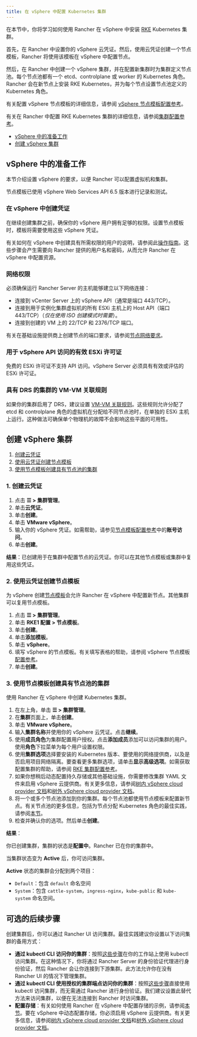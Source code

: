 ```yaml
---
title: 在 vSphere 中配置 Kubernetes 集群
---
```


在本节中，你将学习如何使用 Rancher 在 vSphere 中安装 [RKE](https://rancher.com/docs/rke/latest/en/) Kubernetes 集群。

首先，在 Rancher 中设置你的 vSphere 云凭证。然后，使用云凭证创建一个节点模板，Rancher 将使用该模板在 vSphere 中配置节点。

然后，在 Rancher 中创建一个 vSphere 集群，并在配置新集群时为集群定义节点池。每个节点池都有一个 etcd、controlplane 或 worker 的 Kubernetes 角色。Rancher 会在新节点上安装 RKE Kubernetes，并为每个节点设置节点池定义的 Kubernetes 角色。

有关配置 vSphere 节点模板的详细信息，请参阅 [vSphere 节点模板配置参考](../../../../../reference-guides/cluster-configuration/downstream-cluster-configuration/node-template-configuration/vsphere.md)。

有关在 Rancher 中配置 RKE Kubernetes 集群的详细信息，请参阅[集群配置参考](../../../../../reference-guides/cluster-configuration/rancher-server-configuration/rke1-cluster-configuration.md#rke-集群配置文件参考)。


- [vSphere 中的准备工作](#vsphere-中的准备工作)
- [创建 vSphere 集群](#创建-vsphere-集群)

## vSphere 中的准备工作

本节介绍设置 vSphere 的要求，以便 Rancher 可以配置虚拟机和集群。

节点模板已使用 vSphere Web Services API 6.5 版本进行记录和测试。

### 在 vSphere 中创建凭证

在继续创建集群之前，确保你的 vSphere 用户拥有足够的权限。设置节点模板时，模板将需要使用这些 vSphere 凭证。

有关如何在 vSphere 中创建具有所需权限的用户的说明，请参阅此[操作指南](create-credentials.md)。这些步骤会产生需要向 Rancher 提供的用户名和密码，从而允许 Rancher 在 vSphere 中配置资源。

### 网络权限

必须确保运行 Rancher Server 的主机能够建立以下网络连接：

- 连接到 vCenter Server 上的 vSphere API（通常是端口 443/TCP）。
- 连接到用于实例化集群虚拟机的所有 ESXi 主机上的 Host API（端口 443/TCP）（*仅在使用 ISO 创建模式时需要*）。
- 连接到创建的 VM 上的 22/TCP 和 2376/TCP 端口。

有关在基础设施提供商上创建节点的端口要求，请参阅[节点网络要求](../../../kubernetes-clusters-in-rancher-setup/node-requirements-for-rancher-managed-clusters.md#网络要求)。

### 用于 vSphere API 访问的有效 ESXi 许可证

免费的 ESXi 许可证不支持 API 访问。vSphere Server 必须具有有效或评估的 ESXi 许可证。

### 具有 DRS 的集群的 VM-VM 关联规则

如果你的集群启用了 DRS，建议设置 [VM-VM 关联规则](https://docs.vmware.com/en/VMware-vSphere/6.5/com.vmware.vsphere.resmgmt.doc/GUID-7297C302-378F-4AF2-9BD6-6EDB1E0A850A.html)。这些规则允许分配了 etcd 和 controlplane 角色的虚拟机在分配给不同节点池时，在单独的 ESXi 主机上运行。这种做法可确保单个物理机的故障不会影响这些平面的可用性。

## 创建 vSphere 集群

1. [创建云凭证](#1-创建云凭证)
2. [使用云凭证创建节点模板](#2-使用云凭证创建节点模板)
3. [使用节点模板创建具有节点池的集群](#3-使用节点模板创建具有节点池的集群)

### 1. 创建云凭证

1. 点击 **☰ > 集群管理**。
1. 单击**云凭证**。
1. 单击**创建**。
1. 单击 **VMware vSphere**。
1. 输入你的 vSphere 凭证。如需帮助，请参见[节点模板配置参考](../../../../../reference-guides/cluster-configuration/downstream-cluster-configuration/node-template-configuration/vsphere.md)中的**账号访问**。
1. 单击**创建**。

**结果**：已创建用于在集群中配置节点的云凭证。你可以在其他节点模板或集群中复用这些凭证。

### 2. 使用云凭证创建节点模板

为 vSphere 创建[节点模板](../use-new-nodes-in-an-infra-provider.md#节点模板)会允许 Rancher 在 vSphere 中配置新节点。其他集群可以复用节点模板。

1. 点击 **☰ > 集群管理**。
1. 单击 **RKE1 配置 > 节点模板**。
1. 单击**创建**。
1. 单击**添加模板**。
1. 单击 **vSphere**。
1. 填写 vSphere 的节点模板。有关填写表格的帮助，请参阅 vSphere 节点模板[配置参考](../../../../../reference-guides/cluster-configuration/downstream-cluster-configuration/node-template-configuration/vsphere.md)。
1. 单击**创建**。

### 3. 使用节点模板创建具有节点池的集群

使用 Rancher 在 vSphere 中创建 Kubernetes 集群。

1. 在左上角，单击 **☰ > 集群管理**。
1. 在**集群**页面上，单击**创建**。
1. 单击 **VMware vSphere**。
1. 输入**集群名称**并使用你的 vSphere 云凭证。点击**继续**。
1. 使用**成员角色**为集群配置用户授权。点击**添加成员**添加可以访问集群的用户。使用**角色**下拉菜单为每个用户设置权限。
1. 使用**集群选项**选择要安装的 Kubernetes 版本、要使用的网络提供商，以及是否启用项目网络隔离。要查看更多集群选项，请单击**显示高级选项**。如需获取配置集群的帮助，请参阅 [RKE 集群配置参考](../../../../../reference-guides/cluster-configuration/rancher-server-configuration/rke1-cluster-configuration.md)。
1. 如果你想稍后动态配置持久存储或其他基础设施，你需要修改集群 YAML 文件来启用 vSphere 云提供商。有关更多信息，请参阅[树内 vSphere cloud provider 文档](../../../../../how-to-guides/new-user-guides/kubernetes-clusters-in-rancher-setup/set-up-cloud-providers/configure-in-tree-vsphere.md)和[树外 vSphere cloud provider 文档](../../../../../how-to-guides/new-user-guides/kubernetes-clusters-in-rancher-setup/set-up-cloud-providers/configure-out-of-tree-vsphere.md)。
1. 将一个或多个节点池添加到你的集群。每个节点池都使用节点模板来配置新节点。有关节点池的更多信息，包括为节点分配 Kubernetes 角色的最佳实践，请参阅[本节](../use-new-nodes-in-an-infra-provider.md#节点池)。
1. 检查并确认你的选项。然后单击**创建**。

**结果**：

你已创建集群，集群的状态是**配置中**。Rancher 已在你的集群中。

当集群状态变为 **Active** 后，你可访问集群。

**Active** 状态的集群会分配到两个项目：

- `Default`：包含 `default` 命名空间
- `System`：包含 `cattle-system`，`ingress-nginx`，`kube-public` 和 `kube-system` 命名空间。


## 可选的后续步骤

创建集群后，你可以通过 Rancher UI 访问集群。最佳实践建议你设置以下访问集群的备用方式：

- **通过 kubectl CLI 访问你的集群**：按照[这些步骤](../../../../new-user-guides/manage-clusters/access-clusters/use-kubectl-and-kubeconfig.md#在工作站使用-kubectl-访问集群)在你的工作站上使用 kubectl 访问集群。在这种情况下，你将通过 Rancher Server 的身份验证代理进行身份验证，然后 Rancher 会让你连接到下游集群。此方法允许你在没有 Rancher UI 的情况下管理集群。
- **通过 kubectl CLI 使用授权的集群端点访问你的集群**：按照[这些步骤](../../../../new-user-guides/manage-clusters/access-clusters/use-kubectl-and-kubeconfig.md#直接使用下游集群进行身份验证)直接使用 kubectl 访问集群，而无需通过 Rancher 进行身份验证。我们建议设置此替代方法来访问集群，以便在无法连接到 Rancher 时访问集群。
- **配置存储**：有关如何使用 Rancher 在 vSphere 中配置存储的示例，请参阅[本节](../../../manage-clusters/provisioning-storage-examples/provisioning-storage-examples.md)。要在 vSphere 中动态配置存储，你必须启用 vSphere 云提供商。有关更多信息，请参阅[树内 vSphere cloud provider 文档](../../../../../how-to-guides/new-user-guides/kubernetes-clusters-in-rancher-setup/set-up-cloud-providers/configure-in-tree-vsphere.md)和[树外 vSphere cloud provider 文档](../../../../../how-to-guides/new-user-guides/kubernetes-clusters-in-rancher-setup/set-up-cloud-providers/configure-out-of-tree-vsphere.md)。
